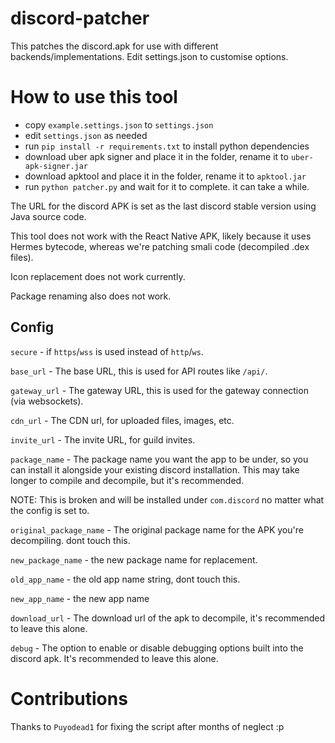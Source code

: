 # discord-patcher

This patches the discord.apk for use with different backends/implementations. Edit settings.json to customise options.

# How to use this tool

- copy `example.settings.json` to `settings.json`
- edit `settings.json` as needed
- run `pip install -r requirements.txt` to install python dependencies
- download uber apk signer and place it in the folder, rename it to `uber-apk-signer.jar`
- download apktool and place it in the folder, rename it to `apktool.jar`
- run `python patcher.py` and wait for it to complete. it can take a while.

The URL for the discord APK is set as the last discord stable version using
Java source code.

This tool does not work with the React Native APK, likely because it uses Hermes
bytecode, whereas we're patching smali code (decompiled .dex files).

Icon replacement does not work currently.

Package renaming also does not work.

## Config

`secure` - if `https`/`wss` is used instead of `http`/`ws`.

`base_url` - The base URL, this is used for API routes like `/api/`.

`gateway_url` - The gateway URL, this is used for the gateway connection (via websockets).

`cdn_url` - The CDN url, for uploaded files, images, etc.

`invite_url` - The invite URL, for guild invites.

`package_name` - The package name you want the app to be under, so you can install it alongside your existing discord installation. This may take longer to compile and decompile, but it's recommended.

NOTE: This is broken and will be installed under `com.discord` no matter what the config is set to.

`original_package_name` - The original package name for the APK you're decompiling. dont touch this.

`new_package_name` - the new package name for replacement.

`old_app_name` - the old app name string, dont touch this.

`new_app_name` - the new app name

`download_url` - The download url of the apk to decompile, it's recommended to leave this alone.

`debug` - The option to enable or disable debugging options built into the discord apk. It's recommended to leave this alone.

# Contributions
Thanks to `Puyodead1` for fixing the script after months of neglect :p

